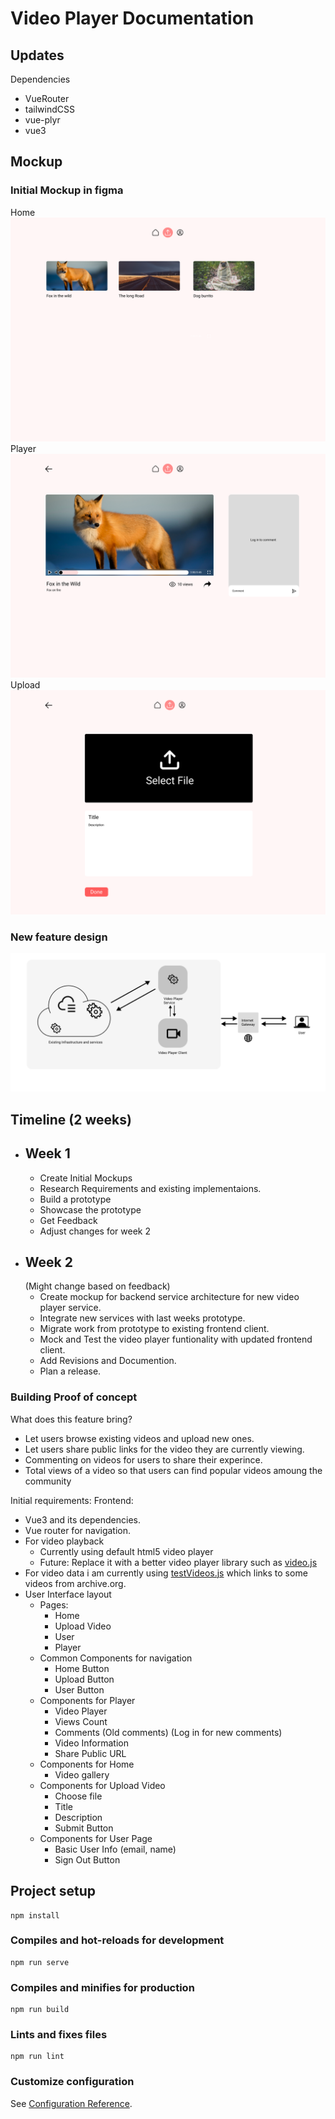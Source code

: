 # Video Player Documentation

## Updates
Dependencies 
  - VueRouter
  - tailwindCSS
  - vue-plyr 
  - vue3


  

## Mockup

### Initial Mockup in figma
Home
![alt text](/doc/figmascreenshots/videohome.png)
Player
![alt text](/doc/figmascreenshots/videoplayer.png)
Upload
![alt text](/doc/figmascreenshots/uploadvideo.png)

### New feature design
![alt text](/doc/design.png)

## Timeline (2 weeks)
- ## Week 1
  - Create Initial Mockups
  - Research Requirements and existing implementaions.
  - Build a prototype
  - Showcase the prototype
  - Get Feedback
  - Adjust changes for week 2
- ## Week 2 
  (Might change based on feedback)
  - Create mockup for backend service architecture for new video player service.
  - Integrate new services with last weeks prototype.
  - Migrate work from prototype to existing frontend client.
  - Mock and Test the video player funtionality with updated frontend client.
  - Add Revisions and Documention.
  - Plan a release.

### Building Proof of concept 
What does this feature bring?
- Let users browse existing videos and upload new ones.
- Let users share public links for the video they are currently viewing.
- Commenting on videos for users to share their experince.
- Total views of a video so that users can find popular videos amoung the community

Initial requirements:
Frontend:
- Vue3 and its dependencies.
- Vue router for navigation.
- For video playback 
  - Currently using default html5 video player
  - Future: Replace it with a better video player library such as [video.js](https://github.com/videojs/video.js)
- For video data i am currently using [testVideos.js](/src/testVideos.js) which links to some videos from archive.org.
- User Interface layout
  - Pages: 
    - Home
    - Upload Video
    - User
    - Player
  - Common Components for navigation
    - Home Button
    - Upload Button
    - User Button
  - Components for Player 
    - Video Player
    - Views Count
    - Comments (Old comments) (Log in for new comments)
    - Video Information
    - Share Public URL
   - Components for Home
     - Video gallery
   - Components for Upload Video
     - Choose file
     - Title
     - Description
     - Submit Button
   - Components for User Page
     - Basic User Info (email, name)
     - Sign Out Button


## Project setup
```
npm install
```

### Compiles and hot-reloads for development
```
npm run serve
```

### Compiles and minifies for production
```
npm run build
```

### Lints and fixes files
```
npm run lint
```

### Customize configuration
See [Configuration Reference](https://cli.vuejs.org/config/).
